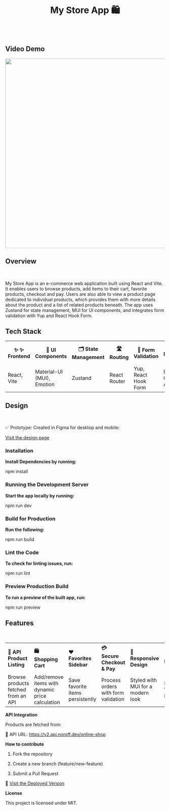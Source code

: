 <div align="center"> <h1> <strong> My Store App 🛍️ </h1> </strong> <br> <br>

</div>

<h2> <strong>Video Demo </strong></h2>

<img src="./src/Videos/ScreenRecording2025-05-29at11.12.09-ezgif.com-video-to-gif-converter.gif" width="600">

<h2> <strong> Overview </strong> </h2> <br>

My Store App is an e-commerce web application built using React and Vite. It enables users to browse products, add items to their cart, favorite products, checkout and pay. Users are also able to view a product page dedicated to individual products, which provides them with more details about the product and a list of related products beneath. The app uses Zustand for state management, MUI for UI components, and integrates form validation with Yup and React Hook Form.

<h2> <strong> Tech Stack </strong> </h2>

<table>
<tr>
<th> ✨ <strong>✨ Frontend </strong> </th>
<th> <strong>🎨 UI Components </strong> </th>
<th> <strong>🗂️ State Management</strong> </th>
<th> <strong>🛣️ Routing </strong> </th>
<th> <strong>📝 Form Validation </strong> </th>
<th> <strong>🛠️ Development Tools</strong></th>
</tr>
<tr>
    <td>React, Vite</td>
    <td>Material-UI (MUI), Emotion</td>
    <td>Zustand</td>
    <td>React Router</td>
    <td>Yup, React Hook Form</td>
    <td>ESLint, Vite, GitHub Actions</td>
  </tr>
  </table>

<h2> <strong> Design </strong> </h2> <br>

✅ Prototype: Created in Figma for desktop and mobile:

[Visit the design page](https://www.figma.com/design/DUTVlbY10PKQkLFLsX4amx/E-commerce-store?node-id=0-1&t=bME8PMQSrX5I6Qgb-1) <br>

<h3> <strong> Installation </strong> </h3>

**Install Dependencies by running:**

npm install

<h3> <strong> Running the Development Server </strong> </h3>

**Start the app locally by running:**

npm run dev

<h3> <strong> Build for Production </strong> </h3>

**Run the following:**

npm run build

<h3> <strong> Lint the Code </strong> </h3>

**To check for linting issues, run:**

npm run lint

<h3> <strong> Preview Production Build</strong> </h3>

**To run a preview of the built app, run:**

npm run preview

<h2> <strong>Features </strong> </h2> <br>

<table>
<tr align='left'>
<th> <strong>🛒 API Product Listing </strong> </th>
<th> <strong>🛍️ Shopping Cart </strong> </th>
<th> <strong>❤️ Favorites Sidebar </strong> </th>
<th> <strong> 💳 Secure Checkout & Pay</strong> </th>
<th> <strong>🎨 Responsive Design </strong> </th>
<th> <strong>🚀 Optimized Performance</strong></th>
</tr>
<tr>
    <td>Browse products fetched from an API</td>
    <td>Add/remove items with dynamic price calculation</td>
    <td>Save favorite items persistently</td>
    <td>Process orders with form validation</td>
    <td>Styled with MUI for a modern look</td>
    <td>Built using Vite for fast loading</td>
  </tr>
  </table>

**API Integration**

Products are fetched from:

🔗 API URL: https://v2.api.noroff.dev/online-shop

**How to contribute**

1. Fork the repository

2. Create a new branch (feature/new-feature)

3. Submit a Pull Request

🚀 [Visit the Deployed Version](https://easybuyonline.netlify.app/)

**License**

This project is licensed under MIT.
